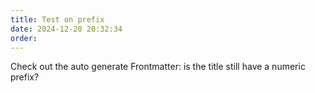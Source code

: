 ```yaml
---
title: Test on prefix
date: 2024-12-20 20:32:34
order: 
---
```

Check out the auto generate Frontmatter: is the title still have a numeric prefix?
